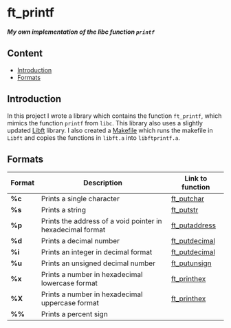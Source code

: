 # ft_printf
***My own implementation of the libc function `printf`***

## Content

- [Introduction](#introduction)
- [Formats](#formats)

## Introduction

In this project I wrote a library which contains the function `ft_printf`, which mimics the function `printf` from `libc`. This library also uses a slightly updated [Libft](https://github.com/miladrahmat/Libft) library. I also created a [Makefile](https://github.com/miladrahmat/ft_printf/blob/main/Makefile) which runs the makefile in `Libft` and copies the functions in `libft.a` into `libftprintf.a`. 

## Formats

| Format | Description                                                | Link to function |
|--------|------------------------------------------------------------|------------------|
| **%c** | Prints a single character                                  |[ft_putchar](https://github.com/miladrahmat/ft_printf/blob/main/ft_putchar.c)
| **%s** | Prints a string                                            | [ft_putstr](https://github.com/miladrahmat/ft_printf/blob/main/ft_putstr.c)
| **%p** | Prints the address of a void pointer in hexadecimal format | [ft_putaddress](https://github.com/miladrahmat/ft_printf/blob/main/ft_putaddress.c)
| **%d** | Prints a decimal number                                    |[ft_putdecimal](https://github.com/miladrahmat/ft_printf/blob/main/ft_putdecimal.c)
| **%i** | Prints an integer in decimal format                        | [ft_putdecimal](https://github.com/miladrahmat/ft_printf/blob/main/ft_putdecimal.c)
| **%u** | Prints an unsigned decimal number                          | [ft_putunsign](https://github.com/miladrahmat/ft_printf/blob/main/ft_putunsign.c)
| **%x** | Prints a number in hexadecimal lowercase format            | [ft_printhex](https://github.com/miladrahmat/ft_printf/blob/main/ft_printhex.c)
| **%X** | Prints a number in hexadecimal uppercase format            | [ft_printhex](https://github.com/miladrahmat/ft_printf/blob/main/ft_printhex.c)
| **%%** | Prints a percent sign                                      |
